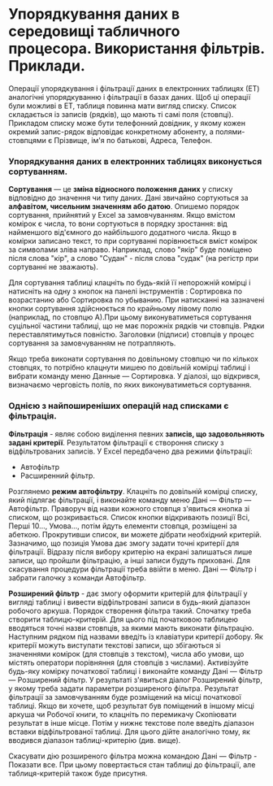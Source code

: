 # Упорядкування даних в середовищі табличного процесора. Використання фільтрів. Приклади.
Операції упорядкування і фільтрації даних в електронних таблицях (ЕТ) аналогічні упорядкуванню і фільтрації в базах даних. Щоб ці операції були можливі в ЕТ, таблиця повинна мати вигляд списку. Список складається із записів (рядків), що мають ті самі поля (стовпці). Прикладом списку може бути телефонний довідник, у якому кожен окремий запис-рядок відповідає конкретному абоненту, а полями-стовпцями є Прізвище, ім'я по батькові, Адреса, Телефон.

### Упорядкування даних в електронних таблицях виконується сортуванням.

**Сортування** — це **зміна відносного положення даних** у списку відповідно до значення чи типу даних. Дані звичайно сортуються за **алфавітом, чисельним значенням або датою**. Опишемо порядок сортування, прийнятий у Ехсеl за замовчуванням. Якщо вмістом комірок є числа, то вони сортуються в порядку зростання: від найменшого від'ємного до найбільшого додатного числа. Якщо в комірки записано текст, то при сортуванні порівнюється вміст комірок за символами зліва направо. Наприклад, слово "якір" буде поміщено після слова "кір", а слово "Судан" - після слова "судак" (на регістр при сортуванні не зважають).

Для сортування таблиці клацніть по будь-якій її непорожній комірці і натисніть на одну з кнопок на панелі інструментів : Сортировка по возрастанию або Сортировка по убыванию. При натисканні на зазначені кнопки сортування здійснюється по крайньому лівому полю (наприклад, по стовпцю А).При цьому виконуватиметься сортування суцільної частини таблиці, що не має порожніх рядків чи стовпців. Рядки переставлятимуться повністю. Заголовки (підписи) стовпців у процес сортування за замовчуванням не потрапляють.

Якщо треба виконати сортування по довільному стовпцю чи по кількох стовпцях, то потрібно клацнути мишею по довільній комірці таблиці і вибрати команду меню Данные — Сортировка. У діалозі, що відкрився, визначаємо черговість полів, по яких виконуватиметься сортування.

### Однією з найпоширеніших операцій над списками є фільтрація.

**Фільтрація** - являє собою виділення певних **записів, що задовольняють задані критерії**. Результатом фільтрації є створоння списку з відфільтрованих записів. У Ехсеl передбачено два режими фільтрації:
- Автофільтр
- Расширенний фільтр.

Розглянемо **режим автофільтру**. Клацніть по довільній комірці списку, який підлягає фільтрації, і виконайте команду меню Дані — Фільтр — Автофільтр. Праворуч від назви кожного стовпця з'явиться кнопка зі списком, що розкривається. Список кнопки відкривають позиції Всі, Перші 10..., Умова..., потім йдуть елементи стовпця, розміщені за абеткою. Прокрутивши список, ви можете дібрати необхідний критерій. Зазначимо, що позиція Умова дає змогу задати точні критерії для фільтрації. Відразу після вибору критерію на екрані залишаться лише записи, що пройшли фільтрацію, а інші записи будуть приховані. Для скасування процедури фільтрації треба ввійти в меню. Дані — Фільтр і забрати галочку з команди Автофільтр.

**Розширений фільтр** - дає змогу оформити критерій для фільтрації у вигляді таблиці і вивести відфільтровані записи в будь-який діапазон робочого аркуша. 
Порядок створення фільтра такий. Спочатку треба створити таблицю-критерій. Для цього під початковою таблицею вводяться точні назви стовпців, за якими мають виконати фільтрацію. Наступним рядком під назвами введіть із клавіатури критерії добору. Як критерії можуть виступати текстові записи, що збігаються зі значеннями комірок (для стовпців з текстом), числа або умови, що містять оператори порівняння (для стовпців з числами). Активізуйте будь-яку комірку початкової таблиці і виконайте команду Дані — Фільтр — Розширений фільтр. У результаті з'явиться діалог Розширений фільтр, у якому треба задати параметри розширеного фільтра. Результат фільтрації за замовчуванням буде розміщений на місці початкової таблиці. Якщо ви хочете, щоб результат був поміщений в іншому місці аркуша чи Робочої книги, то клацніть по перемикачу Скопіювати результат в інше місце. Потім у нижнє текстове поле введіть діапазон вставки відфільтрованої таблиці. Для цього дійте аналогічно тому, як вводився діапазон таблиці-критерію (див. вище).

Скасувати дію розширеного фільтра можна командою Дані — Фільтр - Показати все. При цьому повертається стан таблиці до фільтрації, але таблиця-критерій також буде присутня.
